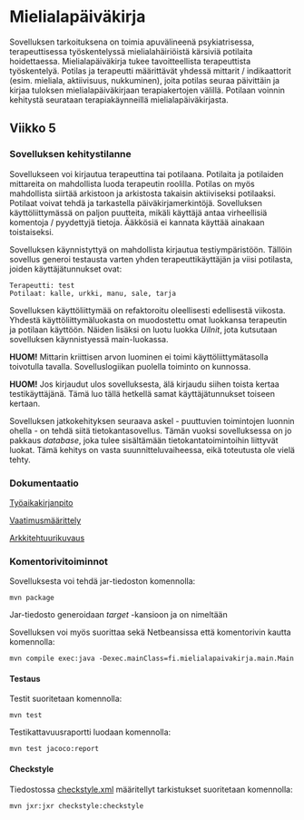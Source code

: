 # Mielialapäiväkirja
Sovelluksen tarkoituksena on toimia apuvälineenä psykiatrisessa, terapeuttisessa työskentelyssä mielialahäiriöistä kärsiviä potilaita hoidettaessa. Mielialapäiväkirja tukee tavoitteellista terapeuttista työskentelyä. Potilas ja terapeutti määrittävät yhdessä mittarit / indikaattorit (esim. mieliala, aktiivisuus, nukkuminen), joita potilas seuraa päivittäin ja kirjaa tuloksen mielialapäiväkirjaan terapiakertojen välillä. Potilaan voinnin kehitystä seurataan terapiakäynneillä mielialapäiväkirjasta.

## Viikko 5

### Sovelluksen kehitystilanne
Sovellukseen voi kirjautua terapeuttina tai potilaana. Potilaita ja potilaiden mittareita on mahdollista luoda terapeutin roolilla. Potilas on myös mahdollista siirtää arkistoon ja arkistosta takaisin aktiiviseksi potilaaksi. Potilaat voivat tehdä ja tarkastella päiväkirjamerkintöjä. Sovelluksen käyttöliittymässä on paljon puutteita, mikäli käyttäjä antaa virheellisiä komentoja / pyydettyjä tietoja. Ääkkösiä ei kannata käyttää ainakaan toistaiseksi.

Sovelluksen käynnistyttyä on mahdollista kirjautua testiympäristöön. Tällöin sovellus generoi testausta varten yhden terapeuttikäyttäjän ja viisi potilasta, joiden käyttäjätunnukset ovat:
```
Terapeutti: test
Potilaat: kalle, urkki, manu, sale, tarja
```
Sovelluksen käyttöliittymää on refaktoroitu oleellisesti edellisestä viikosta. Yhdestä käyttöliittymäluokasta on muodostettu omat luokkansa terapeutin ja potilaan käyttöön. Näiden lisäksi on luotu luokka *UiInit*, jota kutsutaan sovelluksen käynnistyessä main-luokassa.

**HUOM!** Mittarin kriittisen arvon luominen ei toimi käyttöliittymätasolla toivotulla tavalla. Sovelluslogiikan puolella toiminto on kunnossa. 

**HUOM!** Jos kirjaudut ulos sovelluksesta, älä kirjaudu siihen toista kertaa testikäyttäjänä. Tämä luo tällä hetkellä samat käyttäjätunnukset toiseen kertaan.

Sovelluksen jatkokehityksen seuraava askel - puuttuvien toimintojen luonnin ohella - on tehdä siitä tietokantasovellus. Tämän vuoksi sovelluksessa on jo pakkaus *database*, joka tulee sisältämään tietokantatoimintoihin liittyvät luokat. Tämä kehitys on vasta suunnitteluvaiheessa, eikä toteutusta ole vielä tehty.


### Dokumentaatio

[Työaikakirjanpito](https://github.com/jmjkorte/ot-harjoitustyo/blob/master/mielialapaivakirja/dokumentaatio/tyoaikakirjanpito.md)

[Vaatimusmäärittely](https://github.com/jmjkorte/ot-harjoitustyo/blob/master/mielialapaivakirja/dokumentaatio/vaatimusmaarittely.md)

[Arkkitehtuurikuvaus](https://github.com/jmjkorte/ot-harjoitustyo/blob/master/mielialapaivakirja/dokumentaatio/arkkitehtuuri.md)



### Komentorivitoiminnot

Sovelluksesta voi tehdä jar-tiedoston komennolla:
```
mvn package
```
Jar-tiedosto generoidaan *target* -kansioon ja on nimeltään 


Sovelluksen voi myös suorittaa sekä Netbeansissa että komentorivin kautta komennolla: 
```
mvn compile exec:java -Dexec.mainClass=fi.mielialapaivakirja.main.Main
```


#### Testaus
Testit suoritetaan komennolla:
```
mvn test
```
Testikattavuusraportti luodaan komennolla:
```
mvn test jacoco:report
``` 
#### Checkstyle
Tiedostossa [checkstyle.xml](https://github.com/jmjkorte/ot-harjoitustyo/blob/master/mielialapaivakirja/checkstyle.xml) määritellyt tarkistukset suoritetaan komennolla:
```
mvn jxr:jxr checkstyle:checkstyle
